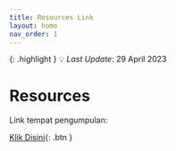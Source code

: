 ```yaml
---
title: Resources Link
layout: home
nav_order: 1
---
```

{: .highlight }
💡 _Last Update_: 29 April 2023

# Resources
Link tempat pengumpulan:

[Klik Disini](https://bit.ly/PengumpulanProglan2023){: .btn }
